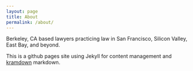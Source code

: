 ```yaml
---
layout: page
title: About
permalink: /about/
---
```


Berkeley, CA based lawyers practicing law in San Francisco, Silicon Valley, East Bay, and beyond.

This is a github pages site using Jekyll for content management and [kramdown](http://kramdown.gettalong.org/) markdown.

